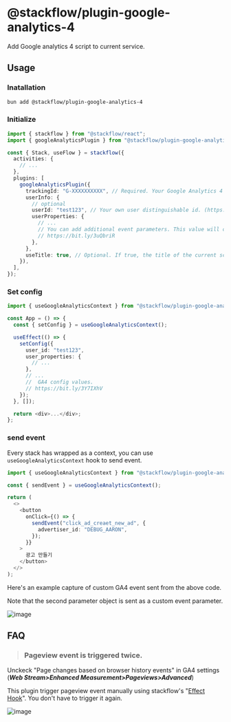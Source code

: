 # @stackflow/plugin-google-analytics-4

Add Google analytics 4 script to current service.

## Usage

### Inatallation

```bash
bun add @stackflow/plugin-google-analytics-4
```

### Initialize

```typescript
import { stackflow } from "@stackflow/react";
import { googleAnalyticsPlugin } from "@stackflow/plugin-google-analytics-4";

const { Stack, useFlow } = stackflow({
  activities: {
    // ...
  },
  plugins: [
    googleAnalyticsPlugin({
      trackingId: "G-XXXXXXXXXX", // Required. Your Google Analytics 4 Tracking ID
      userInfo: {
        // optional
        userId: "test123", // Your own user distinguishable id. (https://bit.ly/3VGu04K)
        userProperties: {
          // ...
          // You can add additional event parameters. This value will collected as a user properties of "Custom Dimension" in GA.
          // https://bit.ly/3uQbriR
        },
      },
      useTitle: true, // Optional. If true, the title of the current screen will be sent to GA. if false, ActivityName will be sent to GA.(default false).
    }),
  ],
});
```

### Set config

```typescript
import { useGoogleAnalyticsContext } from "@stackflow/plugin-google-analytics-4";

const App = () => {
  const { setConfig } = useGoogleAnalyticsContext();

  useEffect(() => {
    setConfig({
      user_id: "test123",
      user_properties: {
        // ...
      },
      // ...
      //  GA4 config values.
      // https://bit.ly/3Y7IXhV
    });
  }, []);

  return <div>...</div>;
};
```

### send event

Every stack has wrapped as a context, you can use `useGoogleAnalyticsContext` hook to send event.

```typescript
import { useGoogleAnalyticsContext } from "@stackflow/plugin-google-analytics-4";

const { sendEvent } = useGoogleAnalyticsContext();

return (
  <>
    <button
      onClick={() => {
        sendEvent("click_ad_creaet_new_ad", {
          advertiser_id: "DEBUG_AARON",
        });
      }}
    >
      광고 만들기
    </button>
  </>
);
```

Here's an example capture of custom GA4 event sent from the above code.

Note that the second parameter object is sent as a custom event parameter.

![image](https://user-images.githubusercontent.com/29659112/206271251-91f63efa-0583-4846-b4d5-79ed2ff0a881.png)

## FAQ

> ### Pageview event is triggered twice.

Unckeck "Page changes based on browser history events" in GA4 settings (**_Web Stream>Enhanced Measurement>Pageviews>Advanced_**)

This plugin trigger pageview event manually using stackflow's "[Effect Hook](https://stackflow.so/guided-tour/write-plugin#%EC%9D%B4%ED%8E%99%ED%8A%B8-%ED%9B%85)". You don't have to trigger it again.

![image](https://user-images.githubusercontent.com/29659112/206275171-57270f54-ac1c-4e0d-b58c-916a842c99b8.png)
